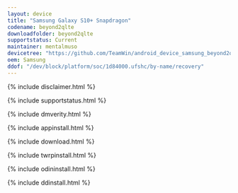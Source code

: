 ```yaml
---
layout: device
title: "Samsung Galaxy S10+ Snapdragon"
codename: beyond2qlte
downloadfolder: beyond2qlte
supportstatus: Current
maintainer: mentalmuso
devicetree: "https://github.com/TeamWin/android_device_samsung_beyond2qlte"
oem: Samsung
ddof: "/dev/block/platform/soc/1d84000.ufshc/by-name/recovery"
---
```


{% include disclaimer.html %}

{% include supportstatus.html %}

{% include dmverity.html %}

{% include appinstall.html %}

{% include download.html %}

{% include twrpinstall.html %}

{% include odininstall.html %}

{% include ddinstall.html %}
